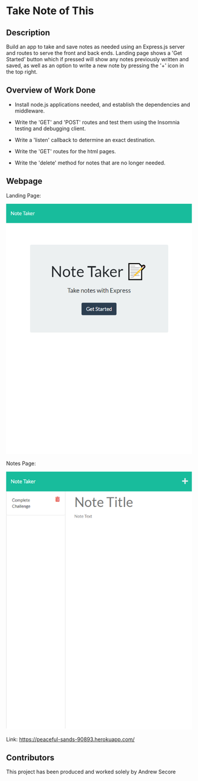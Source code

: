 # Take Note of This

## Description

Build an app to take and save notes as needed using an Express.js server and routes to serve the front and back ends. Landing page shows a 'Get Started' button which if pressed will show any notes previously written and saved, as well as an option to write a new note by pressing the '+' icon in the top right.

## Overview of Work Done

* Install node.js applications needed, and establish the dependencies and middleware.

* Write the 'GET' and 'POST' routes and test them using the Insomnia testing and debugging client.

* Write a 'listen' callback to determine an exact destination. 

* Write the 'GET' routes for the html pages.

* Write the 'delete' method for notes that are no longer needed.

## Webpage

Landing Page:

<img src="./public/assets/images/landing-page-screenshot.png"/>


Notes Page:

<img src="./public/assets/images/notes-page-screenshot.png"/>

Link: https://peaceful-sands-90893.herokuapp.com/

## Contributors

This project has been produced and worked solely by Andrew Secore